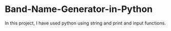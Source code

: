 # Band-Name-Generator-in-Python
In this project, I have used python using string and print and input functions.
